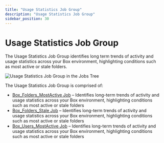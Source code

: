 ```yaml
---
title: "Usage Statistics Job Group"
description: "Usage Statistics Job Group"
sidebar_position: 30
---
```


# Usage Statistics Job Group

The Usage Statistics Job Group identifies long term trends of activity and usage statistics across
your Box environment, highlighting conditions such as most active or stale folders.

![Usage Statistics Job Group in the Jobs Tree](/images/accessanalyzer/12.0/solutions/box/activity/usagestatistics/jobstree.webp)

The Usage Statistics Job Group is comprised of:

- [Box_Folders_MostActive Job](/docs/accessanalyzer/12.0/solutions/box/activity/usagestatistics/box_folders_mostactive.md) – Identifies long-term trends of activity
  and usage statistics across your Box environment, highlighting conditions such as most active or
  stale folders
- [Box_Folders_Stale Job](/docs/accessanalyzer/12.0/solutions/box/activity/usagestatistics/box_folders_stale.md) – Identifies long-term trends of activity and usage
  statistics across your Box environment, highlighting conditions such as most active or stale
  folders
- [Box_Users_MostActive Job](/docs/accessanalyzer/12.0/solutions/box/activity/usagestatistics/box_users_mostactive.md) – Identifies long-term trends of activity and
  usage statistics across your Box environment, highlighting conditions such as most active or stale
  folders
